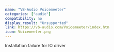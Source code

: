 ```yaml
---
name: "VB-Audio Voicemeeter"
categories: ["audio"]
compatibility: no
display_result: "Unsupported"
link: https://vb-audio.com/Voicemeeter/index.htm
icon: Voicemeeter.png
---
```

Installation failure for IO driver